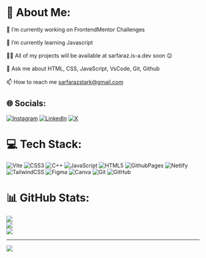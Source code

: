 # 💫 About Me:
🔭 I’m currently working on FrontendMentor Challenges<br><br>🌱 I’m currently learning Javascript<br><br>👨‍💻 All of my projects will be available at sarfaraz.is-a.dev soon 😉<br><br>💬 Ask me about HTML, CSS, JavaScript, VsCode, Git, Github<br><br>📫 How to reach me sarfarazstark@gmail.com


## 🌐 Socials:
[![Instagram](https://img.shields.io/badge/Instagram-%23E4405F.svg?logo=Instagram&logoColor=white)](https://instagram.com/sarfarazstark) [![LinkedIn](https://img.shields.io/badge/LinkedIn-%230077B5.svg?logo=linkedin&logoColor=white)](https://linkedin.com/in/sarfarazstark) [![X](https://img.shields.io/badge/X-black.svg?logo=X&logoColor=white)](https://x.com/sarfaraz_stark) 

# 💻 Tech Stack:
![Vite](https://img.shields.io/badge/vite-%23646CFF.svg?style=for-the-badge&logo=vite&logoColor=white) ![CSS3](https://img.shields.io/badge/css3-%231572B6.svg?style=for-the-badge&logo=css3&logoColor=white) ![C++](https://img.shields.io/badge/c++-%2300599C.svg?style=for-the-badge&logo=c%2B%2B&logoColor=white) ![JavaScript](https://img.shields.io/badge/javascript-%23323330.svg?style=for-the-badge&logo=javascript&logoColor=%23F7DF1E) ![HTML5](https://img.shields.io/badge/html5-%23E34F26.svg?style=for-the-badge&logo=html5&logoColor=white) ![GithubPages](https://img.shields.io/badge/github%20pages-121013?style=for-the-badge&logo=github&logoColor=white) ![Netlify](https://img.shields.io/badge/netlify-%23000000.svg?style=for-the-badge&logo=netlify&logoColor=#00C7B7) ![TailwindCSS](https://img.shields.io/badge/tailwindcss-%2338B2AC.svg?style=for-the-badge&logo=tailwind-css&logoColor=white) ![Figma](https://img.shields.io/badge/figma-%23F24E1E.svg?style=for-the-badge&logo=figma&logoColor=white) ![Canva](https://img.shields.io/badge/Canva-%2300C4CC.svg?style=for-the-badge&logo=Canva&logoColor=white) ![Git](https://img.shields.io/badge/git-%23F05033.svg?style=for-the-badge&logo=git&logoColor=white) ![GitHub](https://img.shields.io/badge/github-%23121011.svg?style=for-the-badge&logo=github&logoColor=white)
# 📊 GitHub Stats:
![](https://github-readme-stats.vercel.app/api?username=sarfarazstark&theme=aura&hide_border=false&include_all_commits=true&count_private=true)<br/>
![](https://github-readme-streak-stats.herokuapp.com/?user=sarfarazstark&theme=aura&hide_border=false)<br/>
![](https://github-readme-stats.vercel.app/api/top-langs/?username=sarfarazstark&theme=aura&hide_border=false&include_all_commits=true&count_private=true&layout=compact)

---
[![](https://visitcount.itsvg.in/api?id=sarfarazstark&icon=2&color=6)](https://visitcount.itsvg.in)

<!-- Proudly created with GPRM ( https://gprm.itsvg.in ) -->

